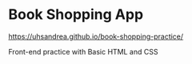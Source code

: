 # Book Shopping App

https://uhsandrea.github.io/book-shopping-practice/

Front-end practice with Basic HTML and CSS

